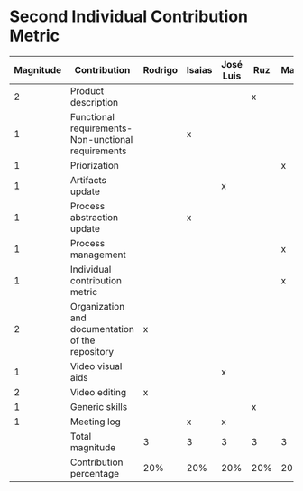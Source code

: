 # Second Individual Contribution Metric

| Magnitude | Contribution                                       | Rodrigo | Isaias | José Luis | Ruz | Marco |
| --------- | -------------------------------------------------- | ------- | ------ | --------- | --- | ----- |
| 2         | Product description                                |         |        |           | x   |
| 1         | Functional requirements-Non-unctional requirements |         | x      |           |     |
| 1         | Priorization                                       |         |        |           |     | x     |
| 1         | Artifacts update                                   |         |        | x         |
| 1         | Process abstraction update                         |         | x      |
| 1         | Process management                                 |         |        |           |     | x     |
| 1         | Individual contribution metric                     |         |        |           |     | x     |
| 2         | Organization and documentation of the repository   | x       |
| 1         | Video visual aids                                  |         |        | x         |
| 2         | Video editing                                      | x       |
| 1         | Generic skills                                     |         |        |           | x   |
| 1         | Meeting log                                        |         | x      | x         |
|           | Total magnitude                                    | 3       | 3      | 3         | 3   | 3     |
|           | Contribution percentage                            | 20%     | 20%    | 20%       | 20% | 20%   |
